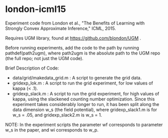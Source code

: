 # london-icml15
Experiment code from London et al., "The Benefits of Learning with Strongly Convex Approximate Inference," ICML, 2015.

Requires UGM library, found at https://github.com/blondon/UGM .

Before running experiments, add the code to the path by running pathdef(path2ugm), where
path2ugm is the absolute path to the UGM repo (the full repo; not just the UGM code).

Brief Description of Code:
- data/grid/makedata_grid.m : A script to generate the grid data.
- gridexp_lok.m : A script to run the grid experiment, for low values of kappa (< .1).
- gridexp_slack.m : A script to run the grid experiment, for high values of kappa, using
    the slackened counting number optimization. Since this experiment takes considerably
    longer to run, it has been split along the data dimension w_s (the field
    potential), where gridexp_slack1.m is for w_s = .05, and gridexp_slack2.m is w_s = 1.

NOTE: In the experiment scripts the parameter wf corresponds to parameter w_s in the paper,
      and wi corresponds to w_p.

